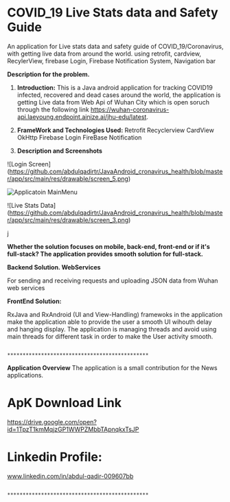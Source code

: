 # COVID_19 Live Stats data and Safety Guide
An application for Live stats data and safety guide of COVID_19/Coronavirus, with getting live data from around the world.
using retrofit, cardview, RecylerView, firebase Login, Firebase Notification System, Navigation bar 


 **Description for the problem.**
 
 1. **Introduction:**
This is a Java android application for tracking COVID19 infected, recovered and dead cases around the world, the application is getting Live data from Web Api of Wuhan City which is open soruch through the following link https://wuhan-coronavirus-api.laeyoung.endpoint.ainize.ai/jhu-edu/latest. 

 2. **FrameWork and Technologies Used:**
Retrofit
Recyclerview
CardView
OkHttp
Firebase Login
FireBase Notification
                         
3. **Description and Screenshots**

![Login Screen]
(https://github.com/abdulqadirtr/JavaAndroid_cronavirus_health/blob/master/app/src/main/res/drawable/screen_5.png)


![Applicatoin MainMenu](https://github.com/abdulqadirtr/JavaAndroid_cronavirus_health/blob/master/app/src/main/res/drawable/screen_1.png)


![Live Stats Data]
(https://github.com/abdulqadirtr/JavaAndroid_cronavirus_health/blob/master/app/src/main/res/drawable/screen_3.png)

j

**Whether the solution focuses on mobile, back-end, front-end or if it's full-stack?
The application provides smooth solution for full-stack.**

**Backend Solution.
 WebServices**
 
For sending and receiving requests and uploading JSON data from Wuhan web services 

**FrontEnd Solution:**

 RxJava and RxAndroid (UI and View-Handling)
framewoks in the application make the application able to provide the user a smooth UI wihouth delay and hanging display. 
The application is managing threads and avoid using main threads for different task in order to make the User activity smooth.

                                  
                                  **********************************************
                                  
**Application Overview**
The application is a small contribution for the News applications.

# ApK Download Link
https://drive.google.com/open?id=1TpzT1kmMqjzGP1WWPZMbbTApnqkxTsJP

 # Linkedin Profile:
 www.linkedin.com/in/abdul-qadir-009607bb
 
 
                               **********************************************
 
